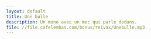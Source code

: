 ```yaml
---
layout: default
title: Une bulle
description: Un mono avec un mec qui parle dedans.
file: //file.cafelembas.com/bonus/reivax/Unebulle.mp3
---
```

